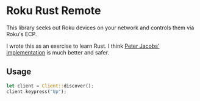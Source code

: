Roku Rust Remote
================

This library seeks out Roku devices on your network and controls them via Roku's ECP.

I wrote this as an exercise to learn Rust. I think [Peter Jacobs'
implementation](https://github.com/crespyl/rust-roku) is much better and safer.

## Usage

```rust
let client = Client::discover();
client.keypress("Up");
```
